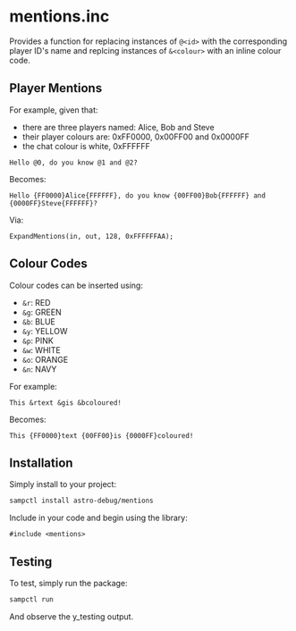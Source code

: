 # mentions.inc

Provides a function for replacing instances of `@<id>` with the corresponding player ID's name and replcing instances of `&<colour>` with an inline colour code.

## Player Mentions

For example, given that:

* there are three players named: Alice, Bob and Steve
* their player colours are: 0xFF0000, 0x00FF00 and 0x0000FF
* the chat colour is white, 0xFFFFFF

`Hello @0, do you know @1 and @2?`

Becomes:

`Hello {FF0000}Alice{FFFFFF}, do you know {00FF00}Bob{FFFFFF} and {0000FF}Steve{FFFFFF}?`

Via:

`ExpandMentions(in, out, 128, 0xFFFFFFAA);`

## Colour Codes

Colour codes can be inserted using:

* `&r`: RED
* `&g`: GREEN
* `&b`: BLUE
* `&y`: YELLOW
* `&p`: PINK
* `&w`: WHITE
* `&o`: ORANGE
* `&n`: NAVY

For example:

`This &rtext &gis &bcoloured!`

Becomes:

`This {FF0000}text {00FF00}is {0000FF}coloured!`

## Installation

Simply install to your project:

```bash
sampctl install astro-debug/mentions
```

Include in your code and begin using the library:

```pawn
#include <mentions>
```

## Testing

To test, simply run the package:

```bash
sampctl run
```

And observe the y_testing output.
